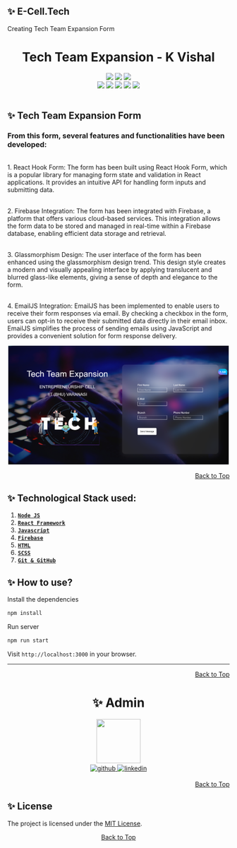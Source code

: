 ## ✨ E-Cell.Tech
Creating Tech Team Expansion Form

<h1 align="center" >Tech Team Expansion - K Vishal</h1>
<div id="top">
<div align="center">
<img src="https://forthebadge.com/images/badges/built-with-love.svg" />
<img src="https://forthebadge.com/images/badges/uses-brains.svg" />
<img src="https://forthebadge.com/images/badges/powered-by-responsibility.svg" />
  <br>
  <img src="https://img.shields.io/github/repo-size/Vishalk91-4/E-Cell.Tech?style=for-the-badge" />
  <img src="https://img.shields.io/github/commit-activity/m/Vishalk91-4/E-Cell.Tech" />
  <img src="https://img.shields.io/github/last-commit/Vishalk91-4/E-Cell.Tech?style=for-the-badge" />
    <img src="https://img.shields.io/github/stars/Vishalk91-4/E-Cell.Tech?style=for-the-badge" />
    <img src="https://img.shields.io/github/contributors-anon/Vishalk91-4/E-Cell.Tech?style=for-the-badge" />
  </div>
<br>

## ✨ Tech Team Expansion Form

<h3>From this form, several features and functionalities have been developed:</h3>

<br>1. React Hook Form: The form has been built using React Hook Form, which is a popular library for managing form state and validation in React applications. It provides an intuitive API for handling form inputs and submitting data. </br>

<br>2. Firebase Integration: The form has been integrated with Firebase, a platform that offers various cloud-based services. This integration allows the form data to be stored and managed in real-time within a Firebase database, enabling efficient data storage and retrieval. </br>

<br>3. Glassmorphism Design: The user interface of the form has been enhanced using the glassmorphism design trend. This design style creates a modern and visually appealing interface by applying translucent and blurred glass-like elements, giving a sense of depth and elegance to the form. </br>

<br>4. EmailJS Integration: EmailJS has been implemented to enable users to receive their form responses via email. By checking a checkbox in the form, users can opt-in to receive their submitted data directly in their email inbox. EmailJS simplifies the process of sending emails using JavaScript and provides a convenient solution for form response delivery. </br>


<p align="center">
  <kbd>
  <img src="cover.webp" alt="website preview" width="500" />
  </kbd>
</p>

<p align="right"><a href="#top">Back to Top</a></p>
  
## ✨ Technological Stack used:
1. **[`Node JS`](https://nodejs.org/en/docs/guides)**
2. **[`React Framework`](https://expressjs.com/en/guide/routing.html)**
3. **[`Javascript`](https://developer.mozilla.org/en-US/docs/Learn/JavaScript)**
4. **[`Firebase`](https://ejs.co)**
5. **[`HTML`](https://developer.mozilla.org/en-US/docs/Web/HTML)**
6. **[`SCSS`](https://developer.mozilla.org/en-US/docs/Web/CSS)**
7. **[`Git & GitHub`](https://docs.github.com/en/get-started/using-git/about-git)**

## ✨ How to **use**?


Install the dependencies

```bash
npm install
```

Run server

```bash
npm run start
```

Visit `http://localhost:3000` in your browser.

<hr>
<p align="right"><a href="#top">Back to Top</a></p>

<h1 align=center> ✨ Admin </h1>
<p align="center"> <a href="https://github.com/Vishalk91-4"><img src="https://avatars.githubusercontent.com/Vishalk91-4" width=100px height=100px /></a><br>
<a href="https://github.com/Vishalk91-4" target="_blank">
<img src=https://img.shields.io/badge/github-%2324292e.svg?&style=for-the-badge&logo=github&logoColor=white alt=github style="margin-bottom: 5px;" />
</a>
<a href="https://www.linkedin.com/in/vishal-k-2865b6254/" target="_blank">
<img src=https://img.shields.io/badge/linkedin-%231E77B5.svg?&style=for-the-badge&logo=linkedin&logoColor=white alt=linkedin style="margin-bottom: 5px;" />
</a>
 
  <p align="right"><a href="#top">Back to Top</a></p>
  </div>

## ✨ License

The project is licensed under the [MIT License](https://github.com/Vishalk91-4/E-Cell.Tech/blob/main/LICENSE).

<div align="center">
  <a href="#top">Back to Top</a>
</div>
